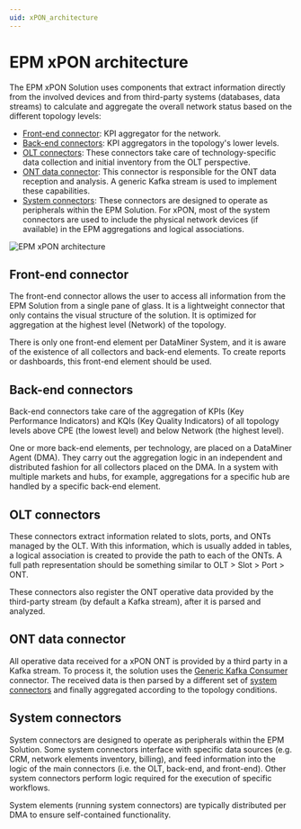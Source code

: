 ```yaml
---
uid: xPON_architecture
---
```


# EPM xPON architecture

The EPM xPON Solution uses components that extract information directly from the involved devices and from third-party systems (databases, data streams) to calculate and aggregate the overall network status based on the different topology levels:

- [Front-end connector](#front-end-connector): KPI aggregator for the network.
- [Back-end connectors](#back-end-connectors): KPI aggregators in the topology's lower levels.
- [OLT connectors](#olt-connectors): These connectors take care of technology-specific data collection and initial inventory from the OLT perspective.
- [ONT data connector](#ont-data-connector): This connector is responsible for the ONT data reception and analysis. A generic Kafka stream is used to implement these capabilities.
- [System connectors](#system-connectors): These connectors are designed to operate as peripherals within the EPM Solution. For xPON, most of the system connectors are used to include the physical network devices (if available) in the EPM aggregations and logical associations.

![EPM xPON architecture](~/dataminer/images/EPM_GPON_architecture.png)

## Front-end connector

The front-end connector allows the user to access all information from the EPM Solution from a single pane of glass. It is a lightweight connector that only contains the visual structure of the solution. It is optimized for aggregation at the highest level (Network) of the topology.

There is only one front-end element per DataMiner System, and it is aware of the existence of all collectors and back-end elements. To create reports or dashboards, this front-end element should be used.

## Back-end connectors

Back-end connectors take care of the aggregation of KPIs (Key Performance Indicators) and KQIs (Key Quality Indicators) of all topology levels above CPE (the lowest level) and below Network (the highest level).

One or more back-end elements, per technology, are placed on a DataMiner Agent (DMA). They carry out the aggregation logic in an independent and distributed fashion for all collectors placed on the DMA. In a system with multiple markets and hubs, for example, aggregations for a specific hub are handled by a specific back-end element.

## OLT connectors

These connectors extract information related to slots, ports, and ONTs managed by the OLT. With this information, which is usually added in tables, a logical association is created to provide the path to each of the ONTs. A full path representation should be something similar to OLT > Slot > Port > ONT.

These connectors also register the ONT operative data provided by the third-party stream (by default a Kafka stream), after it is parsed and analyzed.

## ONT data connector

All operative data received for a xPON ONT is provided by a third party in a Kafka stream. To process it, the solution uses the [Generic Kafka Consumer](https://catalog.dataminer.services/details/172dd90c-5324-45c7-980f-df51d327d91c) connector. The received data is then parsed by a different set of [system connectors](#system-connectors) and finally aggregated according to the topology conditions.

## System connectors

System connectors are designed to operate as peripherals within the EPM Solution. Some system connectors interface with specific data sources (e.g. CRM, network elements inventory, billing), and feed information into the logic of the main connectors (i.e. the OLT, back-end, and front-end). Other system connectors perform logic required for the execution of specific workflows.

System elements (running system connectors) are typically distributed per DMA to ensure self-contained functionality.
